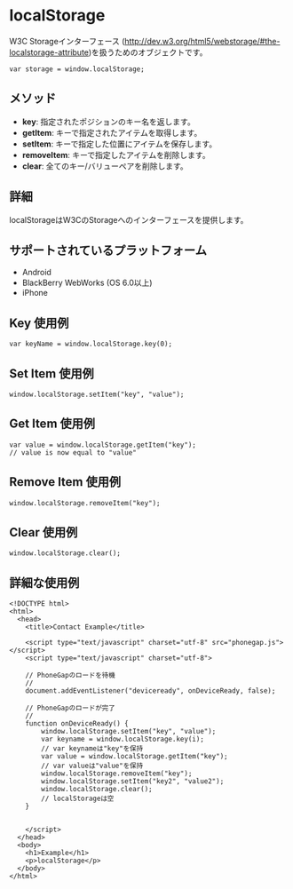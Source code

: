 localStorage
===============

W3C Storageインターフェース (http://dev.w3.org/html5/webstorage/#the-localstorage-attribute)を扱うためのオブジェクトです。

    var storage = window.localStorage;

メソッド
-------

- __key__: 指定されたポジションのキー名を返します。 
- __getItem__: キーで指定されたアイテムを取得します。
- __setItem__: キーで指定した位置にアイテムを保存します。
- __removeItem__: キーで指定したアイテムを削除します。
- __clear__: 全てのキー/バリューペアを削除します。

詳細
-----------

localStorageはW3CのStorageへのインターフェースを提供します。 

サポートされているプラットフォーム
-------------------

- Android
- BlackBerry WebWorks (OS 6.0以上)
- iPhone

Key 使用例
-------------

    var keyName = window.localStorage.key(0);

Set Item 使用例
-------------

    window.localStorage.setItem("key", "value");

Get Item 使用例
-------------

	var value = window.localStorage.getItem("key");
	// value is now equal to "value"

Remove Item 使用例
-------------

	window.localStorage.removeItem("key");

Clear 使用例
-------------

	window.localStorage.clear();

詳細な使用例
------------

    <!DOCTYPE html>
    <html>
      <head>
        <title>Contact Example</title>

        <script type="text/javascript" charset="utf-8" src="phonegap.js"></script>
        <script type="text/javascript" charset="utf-8">

        // PhoneGapのロードを待機
        //
        document.addEventListener("deviceready", onDeviceReady, false);

        // PhoneGapのロードが完了
        //
        function onDeviceReady() {
			window.localStorage.setItem("key", "value");
			var keyname = window.localStorage.key(i);
			// var keynameは"key"を保持
			var value = window.localStorage.getItem("key");
			// var valueは"value"を保持
			window.localStorage.removeItem("key");
			window.localStorage.setItem("key2", "value2");
			window.localStorage.clear();
			// localStorageは空
        }
    

        </script>
      </head>
      <body>
        <h1>Example</h1>
        <p>localStorage</p>
      </body>
    </html>
